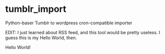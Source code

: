 # tumblr_import
Python-baser Tumblr to wordpress cron-compatible importer

EDIT:
I just learned about RSS feed, and this tool would be pretty useless. I guess this is my Hello World, then.

Hello World!
